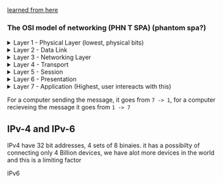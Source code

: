[learned from here](https://www.youtube.com/watch?v=rIZ61PyDkH8&list=PLR0bgGon_WTKY2irHaG_lNRZTrA7gAaCj&index=2&t=0s)

### The OSI model of networking (PHN T SPA) (phantom spa?)

<details markdown ='1'>
<summary>Layer 1 - Physical Layer (lowest, physical bits)</summary>

* includes cables/bites ie pinouts, voltages cable specification and NIC(network interfacing cards)

* it's not code anymore, it's physical voltages
  
  </details>

<details markdown='1'>
<summary>Layer 2 - Data Link</summary>

- package bittes/ data into frames

- MAC address (which are unique)

- all layer 2 is doing is getting data from one point to another
  
  </details>

<details markdown='1'>
<summary>Layer 3 - Networking Layer</summary>

- reffered to as the "IP" layer

- transfers logical address to physical

- performs networking routing

- for eg router
  
  </details>

<details markdown='1'>
<summary>Layer 4 - Transport</summary>

- management and control

- transfer of data: TCP,UDP

- split communication coming from higher layer into packages
  
  </details>

<details markdown='1'>
<summary>Layer 5 - Session</summary>

- traffic control (establish, manage terminate connections) and coordination
  
  </details>

<details markdown='1'>
<summary>Layer 6 - Presentation</summary>

- formatting, like xml etc

- encryption/decryption
  
  </details>

<details markdown='1'>
<summary>Layer 7 - Application (Highest, user intereacts with this)</summary>

- network access, enables apps to access the internet

- SMTP, HTTP, FTP etc
  
  </details>

For a computer sending the message, it goes from `7 -> 1`, for a computer recieveing the message it goes from `1 -> 7`

## IPv-4 and IPv-6

IPv4 have 32 bit addresses, 4 sets of 8 binaies. it has a possibilty of connecting only 4 Billion devices, we have alot more devices in the world and this is a limiting factor

IPv6
